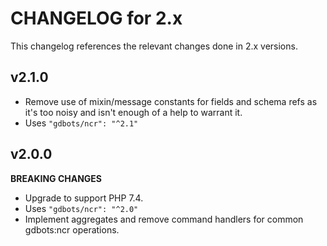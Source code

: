 # CHANGELOG for 2.x
This changelog references the relevant changes done in 2.x versions.


## v2.1.0
* Remove use of mixin/message constants for fields and schema refs as it's too noisy and isn't enough of a help to warrant it.
* Uses `"gdbots/ncr": "^2.1"`


## v2.0.0
__BREAKING CHANGES__

* Upgrade to support PHP 7.4.
* Uses `"gdbots/ncr": "^2.0"`
* Implement aggregates and remove command handlers for common gdbots:ncr operations.
